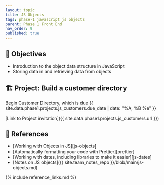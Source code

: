 ```yaml
---
layout: topic
title: JS Objects
tags: phase-1 javascript js objects
parent: Phase 1 Front End
nav_order: 9
published: true
---
```


## 🎯 Objectives

- Introduction to the object data structure in JavaScript
- Storing data in and retrieving data from objects

## 🏗️ Project: Build a customer directory

Begin Customer Directory, which is due {{ site.data.phase1.projects.js_customers.due_date | date: "%A, %B %e" }}

[Link to Project invitation]({{ site.data.phase1.projects.js_customers.url }})

## 🔖 References

- [Working with Objects in JS][js-objects]
- [Automatically formatting your code with Prettier][prettier]
- [Working with dates, including libraries to make it easier][js-dates]
- [Notes on JS objects]({{ site.team_notes_repo }}/blob/main/js-objects.md)

{% include reference_links.md %}
